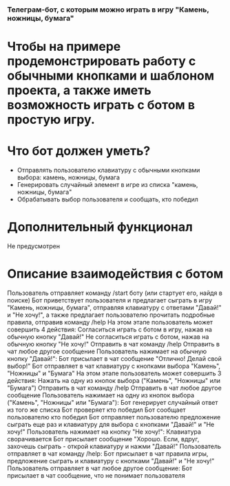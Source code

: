 ### Телеграм-бот, с которым можно играть в игру "Камень, ножницы, бумага"

# Чтобы на примере продемонстрировать работу с обычными кнопками и шаблоном проекта, а также иметь возможность играть с ботом в простую игру.

# Что бот должен уметь?
- Отправлять пользователю клавиатуру с обычными кнопками выбора: камень, ножницы, бумага
- Генерировать случайный элемент в игре из списка "камень, ножницы, бумага"
- Обрабатывать выбор пользователя и сообщать, кто победил

# Дополнительный функционал
Не предусмотрен

# Описание взаимодействия с ботом
Пользователь отправляет команду /start боту (или стартует его, найдя в поиске)
Бот приветствует пользователя и предлагает сыграть в игру "Камень, ножницы, бумага", отправляя клавиатуру с ответами "Давай!" и "Не хочу!", а также предлагает пользователю прочитать подробные правила, отправив команду /help
На этом этапе пользователь может совершить 4 действия:
Согласиться играть с ботом в игру, нажав на обычную кнопку "Давай!"
Не согласиться играть с ботом, нажав на обычную кнопку "Не хочу!"
Отправить в чат команду /help
Отправить в чат любое другое сообщение
Пользователь нажимает на обычную кнопку "Давай!":
Бот присылает в чат сообщение "Отлично! Делай свой выбор!"
Бот отправляет в чат клавиатуру с кнопками выбора "Камень", "Ножницы" и "Бумага"
На этом этапе пользователь может совершить 3 действия:
Нажать на одну из кнопок выбора ("Камень", "Ножницы" или "Бумага")
Отправить в чат команду /help
Отправить в чат любое другое сообщение
Пользователь нажимает на одну из кнопок выбора ("Камень", "Ножницы" или "Бумага"):
Бот генерирует случайный ответ из того же списка
Бот проверяет кто победил 
Бот сообщает пользователю кто победил
Бот отправляет пользователю предложение сыграть еще раз и клавиатуру для выбора с кнопками "Давай!" и "Не хочу!"
Пользователь нажимает на кнопку "Не хочу!":
Клавиатура сворачивается
Бот присылает сообщение "Хорошо. Если, вдруг, захочешь сыграть - открой клавиатуру и нажми "Давай!"
Пользователь отправляет в чат команду /help:
Бот присылает в чат правила игры, предложение сыграть и клавиатуру с кнопками "Давай!" и "Не хочу!"
Пользователь отправляет в чат любое другое сообщение:
Бот присылает в чат сообщение, что не понимает пользователя
